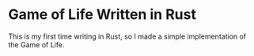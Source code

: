 # Game of Life Written in Rust

This is my first time writing in Rust, so I made a simple implementation of the Game of Life.

